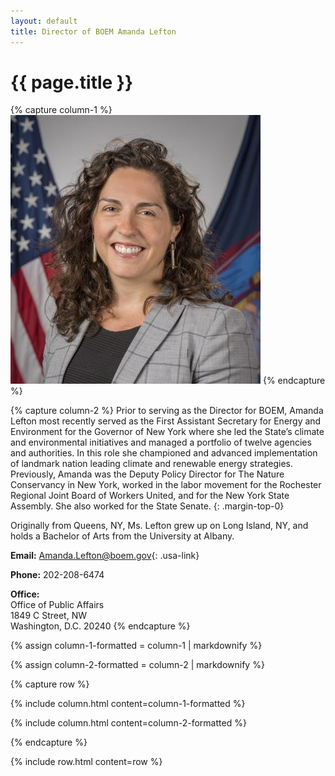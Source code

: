 ```yaml
---
layout: default
title: Director of BOEM Amanda Lefton
---
```


# {{ page.title }}

<!-- Create column content -->

{% capture column-1 %}
![Headshot photo of Amanda Lefton with the American flag in the background](https://raw.githubusercontent.com/Bixal/rrt-content/main/assets/img/Bio-LeftonAmanda.jpg)
{% endcapture %}

{% capture column-2 %}
Prior to serving as the Director for BOEM, Amanda Lefton most recently served as the First Assistant Secretary for Energy and Environment for the Governor of New York where she led the State’s climate and environmental initiatives and managed a portfolio of twelve agencies and authorities. In this role she championed and advanced implementation of landmark nation leading climate and renewable energy strategies. Previously, Amanda was the Deputy Policy Director for The Nature Conservancy in New York, worked in the labor movement for the Rochester Regional Joint Board of Workers United, and for the New York State Assembly. She also worked for the State Senate.
{: .margin-top-0}

Originally from Queens, NY, Ms. Lefton grew up on Long Island, NY, and holds a Bachelor of Arts from the University at Albany.

**Email:** <Amanda.Lefton@boem.gov>{: .usa-link}

**Phone:** 202-208-6474

**Office:**<br>
Office of Public Affairs<br>
1849 C Street, NW<br>
Washington, D.C. 20240
{% endcapture %}

<!-- Format the content for includes -->

{% assign column-1-formatted = column-1 | markdownify %}

{% assign column-2-formatted = column-2 | markdownify %}

<!-- Capture the columns for the row include -->

{% capture row %}

{% include column.html content=column-1-formatted %}

{% include column.html content=column-2-formatted %}

{% endcapture %}

<!-- Include the row with the formatted column content -->

{% include row.html content=row %}